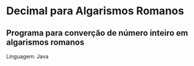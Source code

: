 # Decimal para Algarismos Romanos

## Programa para converção de número inteiro em algarismos romanos

Linguagem: Java